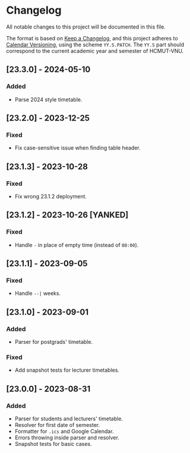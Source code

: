 # Changelog

All notable changes to this project will be documented in this file.

The format is based on [Keep a Changelog](https://keepachangelog.com/en/1.0.0/), and this project
adheres to [Calendar Versioning](https://calver.org/), using the scheme `YY.S.PATCH`. The `YY.S`
part should correspond to the current academic year and semester of HCMUT-VNU.

## [23.3.0] - 2024-05-10

### Added

- Parse 2024 style timetable.

## [23.2.0] - 2023-12-25

### Fixed

- Fix case-sensitive issue when finding table header.

## [23.1.3] - 2023-10-28

### Fixed

- Fix wrong 23.1.2 deployment.

## [23.1.2] - 2023-10-26 [YANKED]

### Fixed

- Handle `-` in place of empty time (instead of `00:00`).

## [23.1.1] - 2023-09-05

### Fixed

- Handle `--|` weeks.

## [23.1.0] - 2023-09-01

### Added

- Parser for postgrads' timetable.

### Fixed

- Add snapshot tests for lecturer timetables.

## [23.0.0] - 2023-08-31

### Added

- Parser for students and lecturers' timetable.
- Resolver for first date of semester.
- Formatter for `.ics` and Google Calendar.
- Errors throwing inside parser and resolver.
- Snapshot tests for basic cases.
